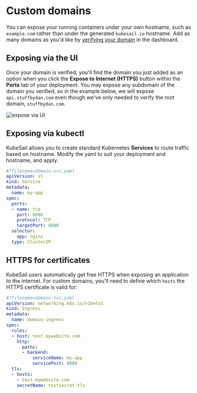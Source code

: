 # Custom domains

You can expose your running containers under your own hostname, such as `example.com` rather than under the generated `kubesail.io` hostname. Add as many domains as you'd like by [verifying your domain](https://kubesail.com/domains) in the dashboard.

## Exposing via the UI

Once your domain is verified, you'll find the domain you just added as an option when you click the **Expose to Internet (HTTPS)** button within the **Ports** tab of your deployment. You may expose any subdomain of the domain you verified, so in the example below, we will expose `api.stuffbydan.com` even though we've only needed to verify the root domain, `stuffbydan.com`.

![[expose via UI](https://kubesail.com/blog-images/custom-domains-ports.png)](https://kubesail.com/blog-images/custom-domains-ports.png)

## Exposing via kubectl

KubeSail allows you to create standard Kubernetes **Services** to route traffic based on hostname. Modify the yaml to suit your deployment and hostname, and apply.

```yml
#?filename=domain-svc.yaml
apiVersion: v1
kind: Service
metadata:
  name: my-app
spec:
  ports:
  - name: tcp
    port: 8080
    protocol: TCP
    targetPort: 8080
  selector:
    app: nginx
  type: ClusterIP
```

## HTTPS for certificates

KubeSail users automatically get free HTTPS when exposing an application to the internet. For custom domains, you'll need to define which `hosts` the HTTPS certificate is valid for:

```yml
#?filename=domain-svc.yaml
apiVersion: networking.k8s.io/v1beta1
kind: Ingress
metadata:
  name: domain-ingress
spec:
  rules:
  - host: test.mywebsite.com
    http:
      paths:
      - backend:
          serviceName: my-app
          servicePort: 8080
  tls:
  - hosts:
    - test.mywebsite.com
    secretName: testsecret-tls
```
